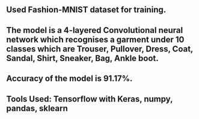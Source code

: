 ## Used Fashion-MNIST dataset for training. 
## The model is a 4-layered Convolutional neural network which recognises a garment under 10 classes which are Trouser, Pullover, Dress, Coat, Sandal, Shirt, Sneaker, Bag, Ankle boot.
## Accuracy of the model is 91.17%.
## Tools Used: Tensorflow with Keras, numpy, pandas, sklearn
